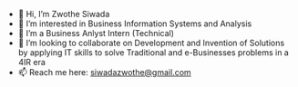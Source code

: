 - 👋 Hi, I’m Zwothe Siwada
- 👀 I’m interested in Business Information Systems and Analysis
- 🌱 I’m a Business Anlyst Intern (Technical)
- 💞️ I’m looking to collaborate on Development and Invention of Solutions by applying IT skills to solve Traditional and e-Businesses problems in a 4IR era
- 📫 Reach me here: siwadazwothe@gmail.com

<!---
Zwothe-Siwada/Zwothe-Siwada is a ✨ special ✨ repository because its `README.md` (this file) appears on your GitHub profile.
You can click the Preview link to take a look at your changes.
--->
